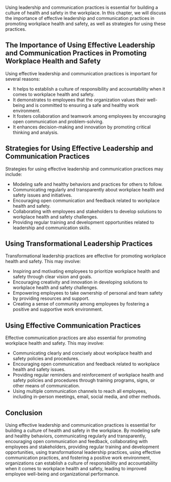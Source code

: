 
Using leadership and communication practices is essential for building a culture of health and safety in the workplace. In this chapter, we will discuss the importance of effective leadership and communication practices in promoting workplace health and safety, as well as strategies for using these practices.

The Importance of Using Effective Leadership and Communication Practices in Promoting Workplace Health and Safety
-----------------------------------------------------------------------------------------------------------------

Using effective leadership and communication practices is important for several reasons:

* It helps to establish a culture of responsibility and accountability when it comes to workplace health and safety.
* It demonstrates to employees that the organization values their well-being and is committed to ensuring a safe and healthy work environment.
* It fosters collaboration and teamwork among employees by encouraging open communication and problem-solving.
* It enhances decision-making and innovation by promoting critical thinking and analysis.

Strategies for Using Effective Leadership and Communication Practices
---------------------------------------------------------------------

Strategies for using effective leadership and communication practices may include:

* Modeling safe and healthy behaviors and practices for others to follow.
* Communicating regularly and transparently about workplace health and safety issues and initiatives.
* Encouraging open communication and feedback related to workplace health and safety.
* Collaborating with employees and stakeholders to develop solutions to workplace health and safety challenges.
* Providing regular training and development opportunities related to leadership and communication skills.

Using Transformational Leadership Practices
-------------------------------------------

Transformational leadership practices are effective for promoting workplace health and safety. This may involve:

* Inspiring and motivating employees to prioritize workplace health and safety through clear vision and goals.
* Encouraging creativity and innovation in developing solutions to workplace health and safety challenges.
* Empowering employees to take ownership of personal and team safety by providing resources and support.
* Creating a sense of community among employees by fostering a positive and supportive work environment.

Using Effective Communication Practices
---------------------------------------

Effective communication practices are also essential for promoting workplace health and safety. This may involve:

* Communicating clearly and concisely about workplace health and safety policies and procedures.
* Encouraging open communication and feedback related to workplace health and safety issues.
* Providing regular reminders and reinforcement of workplace health and safety policies and procedures through training programs, signs, or other means of communication.
* Using multiple communication channels to reach all employees, including in-person meetings, email, social media, and other methods.

Conclusion
----------

Using effective leadership and communication practices is essential for building a culture of health and safety in the workplace. By modeling safe and healthy behaviors, communicating regularly and transparently, encouraging open communication and feedback, collaborating with employees and stakeholders, providing regular training and development opportunities, using transformational leadership practices, using effective communication practices, and fostering a positive work environment, organizations can establish a culture of responsibility and accountability when it comes to workplace health and safety, leading to improved employee well-being and organizational performance.
